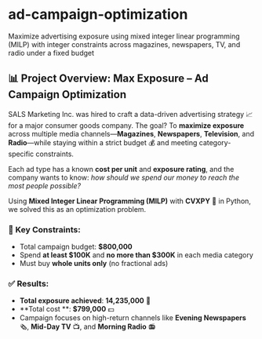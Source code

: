 # ad-campaign-optimization
Maximize advertising exposure using mixed integer linear programming (MILP) with integer constraints across magazines, newspapers, TV, and radio under a fixed budget

## 📊 Project Overview: Max Exposure – Ad Campaign Optimization

SALS Marketing Inc. was hired to craft a data-driven advertising strategy 📈 for a major consumer goods company. The goal? To **maximize exposure** across multiple media channels—**Magazines**, **Newspapers**, **Television**, and **Radio**—while staying within a strict budget 💰 and meeting category-specific constraints.

Each ad type has a known **cost per unit** and **exposure rating**, and the company wants to know: *how should we spend our money to reach the most people possible?*

Using **Mixed Integer Linear Programming (MILP)** with **CVXPY** 🧮 in Python, we solved this as an optimization problem.

### 🎯 Key Constraints:
- Total campaign budget: **$800,000**
- Spend **at least $100K** and **no more than $300K** in each media category
- Must buy **whole units only** (no fractional ads)

### ✅ Results:
- **Total exposure achieved**: **14,235,000** 👀 
- **Total cost **: **$799,000** 💵 
- Campaign focuses on high-return channels like **Evening Newspapers** 🗞️, **Mid-Day TV** 📺, and **Morning Radio** 📻
